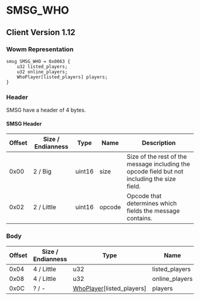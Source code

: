 # SMSG_WHO

## Client Version 1.12

### Wowm Representation
```rust,ignore
smsg SMSG_WHO = 0x0063 {
    u32 listed_players;
    u32 online_players;
    WhoPlayer[listed_players] players;
}
```
### Header

SMSG have a header of 4 bytes.

#### SMSG Header

| Offset | Size / Endianness | Type   | Name   | Description |
| ------ | ----------------- | ------ | ------ | ----------- |
| 0x00   | 2 / Big           | uint16 | size   | Size of the rest of the message including the opcode field but not including the size field.|
| 0x02   | 2 / Little        | uint16 | opcode | Opcode that determines which fields the message contains.|

### Body

| Offset | Size / Endianness | Type | Name | Description | Comment |
| ------ | ----------------- | ---- | ---- | ----------- | ------- |
| 0x04 | 4 / Little | u32 | listed_players |  |  |
| 0x08 | 4 / Little | u32 | online_players |  |  |
| 0x0C | ? / - | [WhoPlayer](whoplayer.md)[listed_players] | players |  |  |

